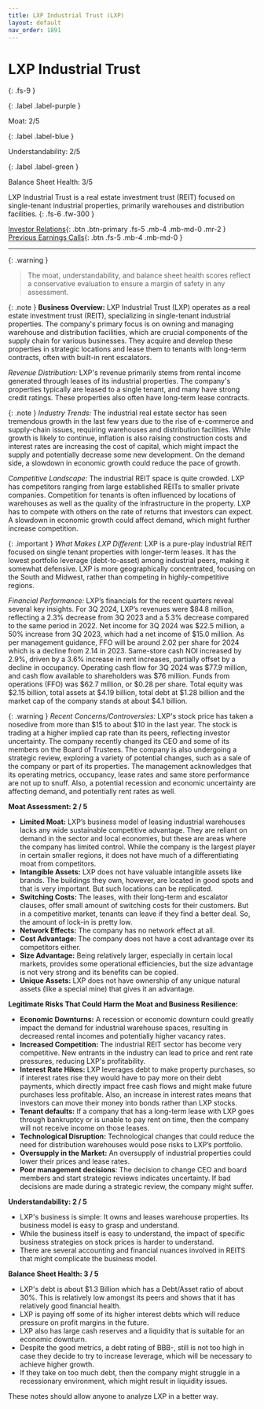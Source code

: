 ```yaml
---
title: LXP Industrial Trust (LXP)
layout: default
nav_order: 1891
---
```


# LXP Industrial Trust
{: .fs-9 }

{: .label .label-purple }

Moat: 2/5

{: .label .label-blue }

Understandability: 2/5

{: .label .label-green }

Balance Sheet Health: 3/5

LXP Industrial Trust is a real estate investment trust (REIT) focused on single-tenant industrial properties, primarily warehouses and distribution facilities.
{: .fs-6 .fw-300 }

[Investor Relations](https://www.google.com/search?q=LXP+investor+relations){: .btn .btn-primary .fs-5 .mb-4 .mb-md-0 .mr-2 }
[Previous Earnings Calls](https://discountingcashflows.com/company/LXP/transcripts/){: .btn .fs-5 .mb-4 .mb-md-0 }

---

{: .warning }
>The moat, understandability, and balance sheet health scores reflect a conservative evaluation to ensure a margin of safety in any assessment.



{: .note }
**Business Overview:**
LXP Industrial Trust (LXP) operates as a real estate investment trust (REIT), specializing in single-tenant industrial properties. The company's primary focus is on owning and managing warehouse and distribution facilities, which are crucial components of the supply chain for various businesses. They acquire and develop these properties in strategic locations and lease them to tenants with long-term contracts, often with built-in rent escalators.

*Revenue Distribution:*
LXP's revenue primarily stems from rental income generated through leases of its industrial properties. The company's properties typically are leased to a single tenant, and many have strong credit ratings. These properties also often have long-term lease contracts.

{: .note }
*Industry Trends:*
The industrial real estate sector has seen tremendous growth in the last few years due to the rise of e-commerce and supply-chain issues, requiring warehouses and distribution facilities. While growth is likely to continue, inflation is also raising construction costs and interest rates are increasing the cost of capital, which might impact the supply and potentially decrease some new development. On the demand side, a slowdown in economic growth could reduce the pace of growth.

*Competitive Landscape:*
The industrial REIT space is quite crowded. LXP has competitors ranging from large established REITs to smaller private companies. Competition for tenants is often influenced by locations of warehouses as well as the quality of the infrastructure in the property. LXP has to compete with others on the rate of returns that investors can expect. A slowdown in economic growth could affect demand, which might further increase competition.

{: .important }
*What Makes LXP Different:*
LXP is a pure-play industrial REIT focused on single tenant properties with longer-term leases. It has the lowest portfolio leverage (debt-to-asset) among industrial peers, making it somewhat defensive. LXP is more geographically concentrated, focusing on the South and Midwest, rather than competing in highly-competitive regions.

*Financial Performance:*
LXP’s financials for the recent quarters reveal several key insights. For 3Q 2024, LXP’s revenues were $84.8 million, reflecting a 2.3% decrease from 3Q 2023 and a 5.3% decrease compared to the same period in 2022. Net income for 3Q 2024 was $22.5 million, a 50% increase from 3Q 2023, which had a net income of $15.0 million. As per management guidance, FFO will be around 2.02 per share for 2024 which is a decline from 2.14 in 2023. Same-store cash NOI increased by 2.9%, driven by a 3.6% increase in rent increases, partially offset by a decline in occupancy.
Operating cash flow for 3Q 2024 was $77.9 million, and cash flow available to shareholders was $76 million. Funds from operations (FFO) was $62.7 million, or $0.28 per share. Total equity was $2.15 billion, total assets at $4.19 billion, total debt at $1.28 billion and the market cap of the company stands at about $4.1 billion.

{: .warning }
*Recent Concerns/Controversies:*
LXP's stock price has taken a nosedive from more than $15 to about $10 in the last year.  The stock is trading at a higher implied cap rate than its peers, reflecting investor uncertainty. The company recently changed its CEO and some of its members on the Board of Trustees. The company is also undergoing a strategic review, exploring a variety of potential changes, such as a sale of the company or part of its properties. The management acknowledges that its operating metrics, occupancy, lease rates and same store performance are not up to snuff. Also, a potential recession and economic uncertainty are affecting demand, and potentially rent rates as well.

**Moat Assessment: 2 / 5**

*   **Limited Moat:** LXP’s business model of leasing industrial warehouses lacks any wide sustainable competitive advantage. They are reliant on demand in the sector and local economies, but these are areas where the company has limited control. While the company is the largest player in certain smaller regions, it does not have much of a differentiating moat from competitors.
*   **Intangible Assets:** LXP does not have valuable intangible assets like brands. The buildings they own, however, are located in good spots and that is very important. But such locations can be replicated.
*   **Switching Costs:** The leases, with their long-term and escalator clauses, offer small amount of switching costs for their customers. But in a competitive market, tenants can leave if they find a better deal. So, the amount of lock-in is pretty low.
*   **Network Effects:** The company has no network effect at all.
*   **Cost Advantage:** The company does not have a cost advantage over its competitors either.
   *   **Size Advantage:** Being relatively larger, especially in certain local markets, provides some operational efficiencies, but the size advantage is not very strong and its benefits can be copied.
   *   **Unique Assets:** LXP does not have ownership of any unique natural assets (like a special mine) that gives it an advantage.

**Legitimate Risks That Could Harm the Moat and Business Resilience:**
*   **Economic Downturns:** A recession or economic downturn could greatly impact the demand for industrial warehouse spaces, resulting in decreased rental incomes and potentially higher vacancy rates. 
*   **Increased Competition:** The industrial REIT sector has become very competitive. New entrants in the industry can lead to price and rent rate pressures, reducing LXP's profitability.
*   **Interest Rate Hikes:** LXP leverages debt to make property purchases, so if interest rates rise they would have to pay more on their debt payments, which directly impact free cash flows and might make future purchases less profitable. Also, an increase in interest rates means that investors can move their money into bonds rather than LXP stocks.
*   **Tenant defaults:** If a company that has a long-term lease with LXP goes through bankruptcy or is unable to pay rent on time, then the company will not receive income on those leases. 
*   **Technological Disruption:** Technological changes that could reduce the need for distribution warehouses would pose risks to LXP’s portfolio. 
*   **Oversupply in the Market:** An oversupply of industrial properties could lower their prices and lease rates.
   *  **Poor management decisions**: The decision to change CEO and board members and start strategic reviews indicates uncertainty. If bad decisions are made during a strategic review, the company might suffer. 

**Understandability: 2 / 5**

*   LXP's business is simple: It owns and leases warehouse properties. Its business model is easy to grasp and understand. 
*   While the business itself is easy to understand, the impact of specific business strategies on stock prices is harder to understand.
*   There are several accounting and financial nuances involved in REITS that might complicate the business model. 

**Balance Sheet Health: 3 / 5**

*   LXP's debt is about $1.3 Billion which has a Debt/Asset ratio of about 30%. This is relatively low amongst its peers and shows that it has relatively good financial health. 
*   LXP is paying off some of its higher interest debts which will reduce pressure on profit margins in the future. 
*   LXP also has large cash reserves and a liquidity that is suitable for an economic downturn.
*   Despite the good metrics, a debt rating of BBB-, still is not too high in case they decide to try to increase leverage, which will be necessary to achieve higher growth. 
*   If they take on too much debt, then the company might struggle in a recessionary environment, which might result in liquidity issues.

These notes should allow anyone to analyze LXP in a better way.